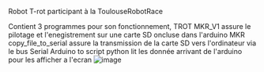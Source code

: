 Robot T-rot participant à la ToulouseRobotRace

Contient 3 programmes pour son fonctionnement,
  TROT MKR_V1  assure le pilotage et l'enegistrement sur une carte SD oncluse dans l'arduino MKR
  copy_file_to_serial assure la transmission de la carte SD vers l'ordinateur via le bus Serial
  Arduino to script python lit les donnée arrivant de l'arduino pour les afficher a l'ecran
![image](https://github.com/CedricChauvet/Robotique_et_robots/assets/16280142/5e54cd1c-4bbd-4c4a-ab1f-c16b9fdd1735)
